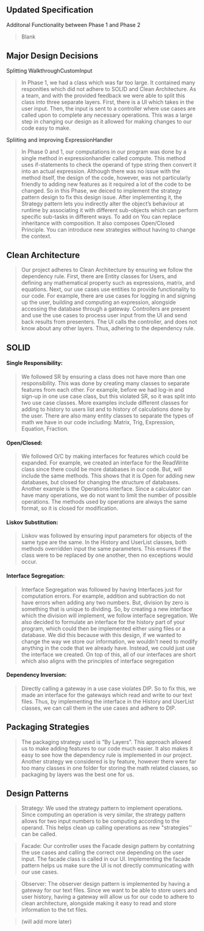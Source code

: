 ## Updated Specification

Additonal Functionality between Phase 1 and Phase 2

> Blank


## Major Design Decisions

Splitting WalkthroughCustomInput

> In Phase 1, we had a class which was far too large. It contained many responities which did not adhere to SOLID and Clean Architecture. As a team, and with the provided feedback we were able to split this class into three separate layers. First, there is a UI which takes in the user input. Then, the input is sent to a controller where use cases are called upon to complete any necessary operations. This was a large step in changing our design as it allowed for making changes to our code easy to make.

Spliiting and improving ExpressionHandler

> In Phase 0 and 1, our computations in our program was done by a single method in expressionhandler called compute. This method uses if-statements to check the operand of type string then convert it into an actual expression. Although there was no issue with the method itself, the design of the code, however, was not particularly friendly to adding new features as it required a lot of the code to be changed. So in this Phase, we deiced to implement the strategy pattern design to fix this design issue. After implementing it, the Strategy pattern lets you indirectly alter the object’s behaviour at runtime by associating it with different sub-objects which can perform specific sub-tasks in different ways. To add on You can replace inheritance with composition. It also composes Open/Closed Principle. You can introduce new strategies without having to change the context.

## Clean Architecture

> Our project adheres to Clean Architecture by ensuring we follow the dependency rule. First, there are Entity classes for Users, and defining any mathematical property such as expressions, matrix, and equations. Next, our use cases use entities to provide functionality to our code. For example, there are use cases for logging in and signing up the user, building and computing an expression, alongside accessing the database through a gateway. Controllers are present and use the use cases to process user input from the UI and send back results from presenters. The UI calls the controller, and does not know about any other layers. Thus, adhering to the dependency rule.


## SOLID

#### Single Responsibility:

> We followed SR by ensuring a class does not have more than one responsibility. This was done by creating many classes to separate features from each other. For example, before we had log-in and sign-up in one use case class, but this violated SR, so it was split into two use case classes. More examples include different classes for adding to history to users list and  to history of calculations done by the user. There are also many entity classes to separate the types of math we have in our code including: Matrix, Trig, Expression, Equation, Fraction.

#### Open/Closed:

> We followed O/C by making interfaces for features which could be expanded. For example, we created an interface for the ReadWrite class since there could be more databases in our code. But, will include the same methods. This shows that it is Open for adding new databases, but closed for changing the structure of databases. Another example is the Operations interface. Since a calculator can have many operations, we do not want to limit the number of possible operations. The methods used by operations are always the same format, so it is closed for modification. 

#### Liskov Substitution:

> Liskov was followed by ensuring input parameters for objects of the same type are the same. In the History and UserList classes, both methods overridden input the same parameters. This ensures if the class were to be replaced by one another, then no exceptions would occur.

#### Interface Segregation:

> Interface Segregation was followed by having Interfaces just for computation errors. For example, addition and subtraction do not have errors when adding any two numbers.  But, division by zero is something that is unique to dividing. So, by creating a new interface which the division will implement, we follow interface segregation. We also decided to formulate an interface for the history part of your program, which could then be implemented either using files or a database. We did this because with this design, if we wanted to change the way we store our information, we wouldn't need to modify anything in the code that we already have. Instead, we could just use the interface we created. On top of this, all of our interfaces are short which also aligns with the principles of interface segregation

#### Dependency Inversion:

> Directly calling a gateway in a use case violates DIP. So to fix this, we made an interface for the gateways which read and write to our text files. Thus, by implementing the interface in the History and UserList classes, we can call them in the use cases and adhere to DIP.



## Packaging Strategies

> The packaging strategy used is “By Layers”. This approach allowed us to make adding features to our code much easier. It also makes it easy to see how the dependency rule is implemented in our project. Another strategy we considered is by feature, however there were far too many classes in one folder for storing the math related classes, so packaging by layers was the best one for us.
## Design Patterns

> Strategy: We used the strategy pattern to implement operations. Since computing an operation is very similar, the strategy pattern allows for two input numbers to be computing according to the operand. This helps clean up calling operations as new "strategies'' can be called.


> Facade: Our controller uses the Facade design pattern by contatning the use cases and calling the correct one depending on the user input. The facade class is called in our UI. Implementing the facade pattern helps us make sure the UI is not directly communicating with our use cases.


> Observer: The observer design pattern is implemented by having a gateway for our text files. Since we want to be able to store users and user history, having a gateway will allow us for our code to adhere to clean architecture, alongside making it easy to read and store information to the txt files.


> (will add more later)
